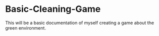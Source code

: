 # Basic-Cleaning-Game
This will be a basic documentation of myself creating a game about the green environment.
